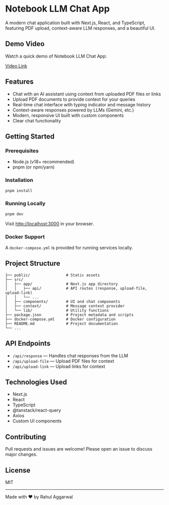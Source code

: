 # Notebook LLM Chat App

A modern chat application built with Next.js, React, and TypeScript, featuring PDF upload, context-aware LLM responses, and a beautiful UI.

## Demo Video

Watch a quick demo of Notebook LLM Chat App:

[Video Link](https://drive.google.com/file/d/1xqboisVfOVrbp1zVnNpQBu8TxyeaBBAu/view?usp=sharing)

## Features

- Chat with an AI assistant using context from uploaded PDF files or links
- Upload PDF documents to provide context for your queries
- Real-time chat interface with typing indicator and message history
- Context-aware responses powered by LLMs (Gemini, etc.)
- Modern, responsive UI built with custom components
- Clear chat functionality

## Getting Started

### Prerequisites

- Node.js (v18+ recommended)
- pnpm (or npm/yarn)

### Installation

```bash
pnpm install
```

### Running Locally

```bash
pnpm dev
```

Visit [http://localhost:3000](http://localhost:3000) in your browser.

### Docker Support

A `docker-compose.yml` is provided for running services locally.

## Project Structure

```
├── public/                # Static assets
├── src/
│   ├── app/               # Next.js app directory
│   │   ├── api/           # API routes (response, upload-file, upload-link)
│   │   └── ...
│   ├── components/        # UI and chat components
│   ├── context/           # Message context provider
│   └── lib/               # Utility functions
├── package.json           # Project metadata and scripts
├── docker-compose.yml     # Docker configuration
├── README.md              # Project documentation
└── ...
```

## API Endpoints

- `/api/response` — Handles chat responses from the LLM
- `/api/upload-file` — Upload PDF files for context
- `/api/upload-link` — Upload links for context

## Technologies Used

- Next.js
- React
- TypeScript
- @tanstack/react-query
- Axios
- Custom UI components

## Contributing

Pull requests and issues are welcome! Please open an issue to discuss major changes.

## License

MIT

---

Made with ❤️ by Rahul Aggarwal
